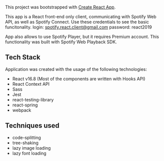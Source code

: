 This project was bootstrapped with [Create React App](https://github.com/facebook/create-react-app).

This app is a React front-end only client, communicating with Spotify Web API, as well as Spotify Connect.
Use these credentials to see the basic funcitonality.
login: spotify.react.client@gmail.com
password: react2019

App also allows to use Spotify Player, but it requires Premium account. This functionality was built with Spotify Web Playback SDK.

## Tech Stack

Application was created with the usage of the following technologies:

- React v16.8 (Most of the components are written with Hooks API)
- React Context API
- Sass
- Jest
- react-testing-library
- react-spring
- webpack

## Techniques used

- code-splitting
- tree-shaking
- lazy image loading
- lazy font loading
